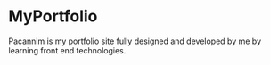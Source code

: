 # MyPortfolio
Pacannim is my portfolio site fully designed and developed by me by learning front end technologies.
